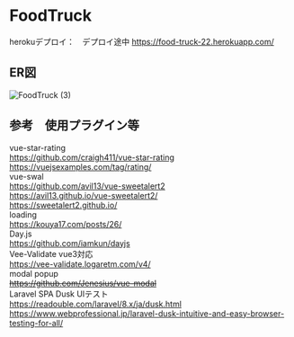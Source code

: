 # FoodTruck
herokuデプロイ：　デプロイ途中 https://food-truck-22.herokuapp.com/


## ER図
![FoodTruck (3)](https://user-images.githubusercontent.com/54837280/131238191-90bc682f-379a-414d-9b37-0ed2fb759c0b.png)

## 参考　使用プラグイン等
vue-star-rating  
https://github.com/craigh411/vue-star-rating  
https://vuejsexamples.com/tag/rating/  
vue-swal  
https://github.com/avil13/vue-sweetalert2  
https://avil13.github.io/vue-sweetalert2/  
https://sweetalert2.github.io/  
loading  
https://kouya17.com/posts/26/  
Day.js  
https://github.com/iamkun/dayjs  
Vee-Validate  vue3対応  
https://vee-validate.logaretm.com/v4/  
modal popup  
~~https://github.com/Jenesius/vue-modal~~  
Laravel SPA Dusk UIテスト  
https://readouble.com/laravel/8.x/ja/dusk.html  
https://www.webprofessional.jp/laravel-dusk-intuitive-and-easy-browser-testing-for-all/  
